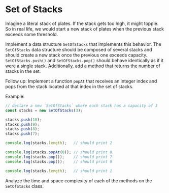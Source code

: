 # Set of Stacks

Imagine a literal stack of plates. If the stack gets too high, it might topple. So in real life, we would start a new stack of plates when the previous stack exceeds some threshold. 

Implement a data structure `SetOfStacks` that implements this behavior. The `SetOfStacks` data structure should be composed of several stacks and should create a new stack once the previous one exceeds capacity. `SetOfStacks.push()` and `SetOfStacks.pop()` should behave identically as if it were a single stack. Additionally, add a method that returns the number of stacks in the set. 

Follow up:
Implement a function `popAt` that receives an integer index and pops from the stack located at that index in the set of stacks. 

Example:
```js
// declare a new `SetOfStacks` where each stack has a capacity of 3
const stacks = new SetOfStacks(3);

stacks.push(10);
stacks.push(9);
stacks.push(8);
stacks.push(7);

console.log(stacks.length);   // should print 2

console.log(stacks.popAt(0)); // should print 8
console.log(stacks.pop());    // should print 7
console.log(stacks.pop());    // should print 9

console.log(stacks.length);   // should print 1
```

Analyze the time and space complexity of each of the methods on the `SetOfStacks` class.